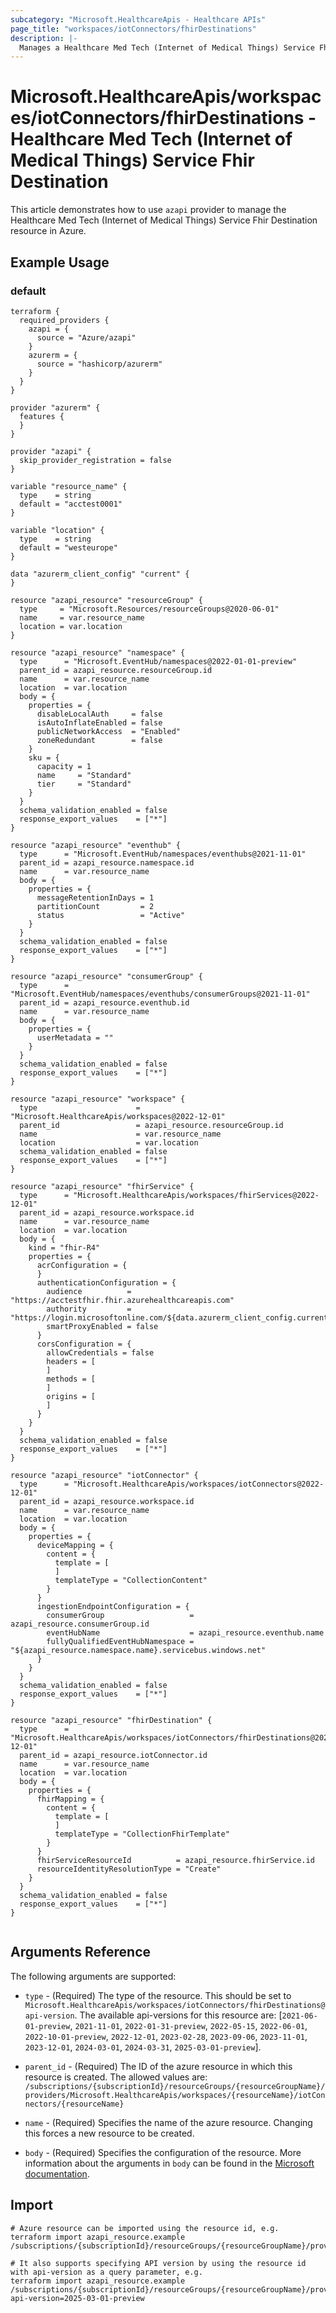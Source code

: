 ```yaml
---
subcategory: "Microsoft.HealthcareApis - Healthcare APIs"
page_title: "workspaces/iotConnectors/fhirDestinations"
description: |-
  Manages a Healthcare Med Tech (Internet of Medical Things) Service Fhir Destination.
---
```


# Microsoft.HealthcareApis/workspaces/iotConnectors/fhirDestinations - Healthcare Med Tech (Internet of Medical Things) Service Fhir Destination

This article demonstrates how to use `azapi` provider to manage the Healthcare Med Tech (Internet of Medical Things) Service Fhir Destination resource in Azure.

## Example Usage

### default

```hcl
terraform {
  required_providers {
    azapi = {
      source = "Azure/azapi"
    }
    azurerm = {
      source = "hashicorp/azurerm"
    }
  }
}

provider "azurerm" {
  features {
  }
}

provider "azapi" {
  skip_provider_registration = false
}

variable "resource_name" {
  type    = string
  default = "acctest0001"
}

variable "location" {
  type    = string
  default = "westeurope"
}

data "azurerm_client_config" "current" {
}

resource "azapi_resource" "resourceGroup" {
  type     = "Microsoft.Resources/resourceGroups@2020-06-01"
  name     = var.resource_name
  location = var.location
}

resource "azapi_resource" "namespace" {
  type      = "Microsoft.EventHub/namespaces@2022-01-01-preview"
  parent_id = azapi_resource.resourceGroup.id
  name      = var.resource_name
  location  = var.location
  body = {
    properties = {
      disableLocalAuth     = false
      isAutoInflateEnabled = false
      publicNetworkAccess  = "Enabled"
      zoneRedundant        = false
    }
    sku = {
      capacity = 1
      name     = "Standard"
      tier     = "Standard"
    }
  }
  schema_validation_enabled = false
  response_export_values    = ["*"]
}

resource "azapi_resource" "eventhub" {
  type      = "Microsoft.EventHub/namespaces/eventhubs@2021-11-01"
  parent_id = azapi_resource.namespace.id
  name      = var.resource_name
  body = {
    properties = {
      messageRetentionInDays = 1
      partitionCount         = 2
      status                 = "Active"
    }
  }
  schema_validation_enabled = false
  response_export_values    = ["*"]
}

resource "azapi_resource" "consumerGroup" {
  type      = "Microsoft.EventHub/namespaces/eventhubs/consumerGroups@2021-11-01"
  parent_id = azapi_resource.eventhub.id
  name      = var.resource_name
  body = {
    properties = {
      userMetadata = ""
    }
  }
  schema_validation_enabled = false
  response_export_values    = ["*"]
}

resource "azapi_resource" "workspace" {
  type                      = "Microsoft.HealthcareApis/workspaces@2022-12-01"
  parent_id                 = azapi_resource.resourceGroup.id
  name                      = var.resource_name
  location                  = var.location
  schema_validation_enabled = false
  response_export_values    = ["*"]
}

resource "azapi_resource" "fhirService" {
  type      = "Microsoft.HealthcareApis/workspaces/fhirServices@2022-12-01"
  parent_id = azapi_resource.workspace.id
  name      = var.resource_name
  location  = var.location
  body = {
    kind = "fhir-R4"
    properties = {
      acrConfiguration = {
      }
      authenticationConfiguration = {
        audience          = "https://acctestfhir.fhir.azurehealthcareapis.com"
        authority         = "https://login.microsoftonline.com/${data.azurerm_client_config.current.tenant_id}"
        smartProxyEnabled = false
      }
      corsConfiguration = {
        allowCredentials = false
        headers = [
        ]
        methods = [
        ]
        origins = [
        ]
      }
    }
  }
  schema_validation_enabled = false
  response_export_values    = ["*"]
}

resource "azapi_resource" "iotConnector" {
  type      = "Microsoft.HealthcareApis/workspaces/iotConnectors@2022-12-01"
  parent_id = azapi_resource.workspace.id
  name      = var.resource_name
  location  = var.location
  body = {
    properties = {
      deviceMapping = {
        content = {
          template = [
          ]
          templateType = "CollectionContent"
        }
      }
      ingestionEndpointConfiguration = {
        consumerGroup                   = azapi_resource.consumerGroup.id
        eventHubName                    = azapi_resource.eventhub.name
        fullyQualifiedEventHubNamespace = "${azapi_resource.namespace.name}.servicebus.windows.net"
      }
    }
  }
  schema_validation_enabled = false
  response_export_values    = ["*"]
}

resource "azapi_resource" "fhirDestination" {
  type      = "Microsoft.HealthcareApis/workspaces/iotConnectors/fhirDestinations@2022-12-01"
  parent_id = azapi_resource.iotConnector.id
  name      = var.resource_name
  location  = var.location
  body = {
    properties = {
      fhirMapping = {
        content = {
          template = [
          ]
          templateType = "CollectionFhirTemplate"
        }
      }
      fhirServiceResourceId          = azapi_resource.fhirService.id
      resourceIdentityResolutionType = "Create"
    }
  }
  schema_validation_enabled = false
  response_export_values    = ["*"]
}


```



## Arguments Reference

The following arguments are supported:

* `type` - (Required) The type of the resource. This should be set to `Microsoft.HealthcareApis/workspaces/iotConnectors/fhirDestinations@api-version`. The available api-versions for this resource are: [`2021-06-01-preview`, `2021-11-01`, `2022-01-31-preview`, `2022-05-15`, `2022-06-01`, `2022-10-01-preview`, `2022-12-01`, `2023-02-28`, `2023-09-06`, `2023-11-01`, `2023-12-01`, `2024-03-01`, `2024-03-31`, `2025-03-01-preview`].

* `parent_id` - (Required) The ID of the azure resource in which this resource is created. The allowed values are:  
  `/subscriptions/{subscriptionId}/resourceGroups/{resourceGroupName}/providers/Microsoft.HealthcareApis/workspaces/{resourceName}/iotConnectors/{resourceName}`

* `name` - (Required) Specifies the name of the azure resource. Changing this forces a new resource to be created.

* `body` - (Required) Specifies the configuration of the resource. More information about the arguments in `body` can be found in the [Microsoft documentation](https://learn.microsoft.com/en-us/azure/templates/Microsoft.HealthcareApis/workspaces/iotConnectors/fhirDestinations?pivots=deployment-language-terraform).

## Import

 ```shell
 # Azure resource can be imported using the resource id, e.g.
 terraform import azapi_resource.example /subscriptions/{subscriptionId}/resourceGroups/{resourceGroupName}/providers/Microsoft.HealthcareApis/workspaces/{resourceName}/iotConnectors/{resourceName}/fhirDestinations/{resourceName}
 
 # It also supports specifying API version by using the resource id with api-version as a query parameter, e.g.
 terraform import azapi_resource.example /subscriptions/{subscriptionId}/resourceGroups/{resourceGroupName}/providers/Microsoft.HealthcareApis/workspaces/{resourceName}/iotConnectors/{resourceName}/fhirDestinations/{resourceName}?api-version=2025-03-01-preview
 ```
